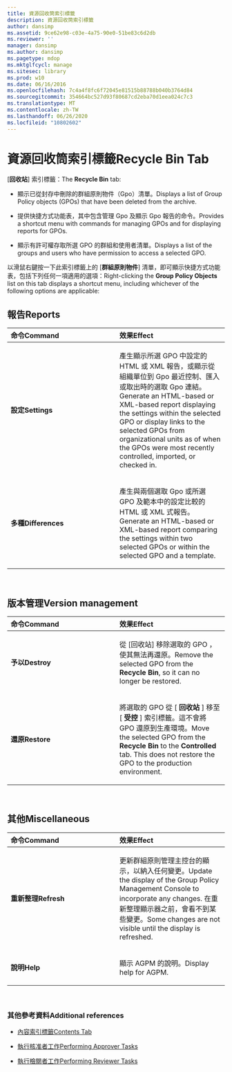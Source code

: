 ```yaml
---
title: 資源回收筒索引標籤
description: 資源回收筒索引標籤
author: dansimp
ms.assetid: 9ce62e98-c03e-4a75-90e0-51be83c6d2db
ms.reviewer: ''
manager: dansimp
ms.author: dansimp
ms.pagetype: mdop
ms.mktglfcycl: manage
ms.sitesec: library
ms.prod: w10
ms.date: 06/16/2016
ms.openlocfilehash: 7c4a4f8fc6f72045e81515b88788b040b3764d84
ms.sourcegitcommit: 354664bc527d93f80687cd2eba70d1eea024c7c3
ms.translationtype: MT
ms.contentlocale: zh-TW
ms.lasthandoff: 06/26/2020
ms.locfileid: "10802602"
---
```

# <span data-ttu-id="16186-103">資源回收筒索引標籤</span><span class="sxs-lookup"><span data-stu-id="16186-103">Recycle Bin Tab</span></span>


<span data-ttu-id="16186-104">[**回收站**] 索引標籤：</span><span class="sxs-lookup"><span data-stu-id="16186-104">The **Recycle Bin** tab:</span></span>

-   <span data-ttu-id="16186-105">顯示已從封存中刪除的群組原則物件（Gpo）清單。</span><span class="sxs-lookup"><span data-stu-id="16186-105">Displays a list of Group Policy objects (GPOs) that have been deleted from the archive.</span></span>

-   <span data-ttu-id="16186-106">提供快捷方式功能表，其中包含管理 Gpo 及顯示 Gpo 報告的命令。</span><span class="sxs-lookup"><span data-stu-id="16186-106">Provides a shortcut menu with commands for managing GPOs and for displaying reports for GPOs.</span></span>

-   <span data-ttu-id="16186-107">顯示有許可權存取所選 GPO 的群組和使用者清單。</span><span class="sxs-lookup"><span data-stu-id="16186-107">Displays a list of the groups and users who have permission to access a selected GPO.</span></span>

<span data-ttu-id="16186-108">以滑鼠右鍵按一下此索引標籤上的 [**群組原則物件**] 清單，即可顯示快捷方式功能表，包括下列任何一項適用的選項：</span><span class="sxs-lookup"><span data-stu-id="16186-108">Right-clicking the **Group Policy Objects** list on this tab displays a shortcut menu, including whichever of the following options are applicable:</span></span>

## <span data-ttu-id="16186-109">報告</span><span class="sxs-lookup"><span data-stu-id="16186-109">Reports</span></span>


<table>
<colgroup>
<col width="50%" />
<col width="50%" />
</colgroup>
<thead>
<tr class="header">
<th align="left"><span data-ttu-id="16186-110">命令</span><span class="sxs-lookup"><span data-stu-id="16186-110">Command</span></span></th>
<th align="left"><span data-ttu-id="16186-111">效果</span><span class="sxs-lookup"><span data-stu-id="16186-111">Effect</span></span></th>
</tr>
</thead>
<tbody>
<tr class="odd">
<td align="left"><p><strong><span data-ttu-id="16186-112">設定</span><span class="sxs-lookup"><span data-stu-id="16186-112">Settings</span></span></strong></p></td>
<td align="left"><p><span data-ttu-id="16186-113">產生顯示所選 GPO 中設定的 HTML 或 XML 報告，或顯示從組織單位到 Gpo 最近控制、匯入或取出時的選取 Gpo 連結。</span><span class="sxs-lookup"><span data-stu-id="16186-113">Generate an HTML-based or XML-based report displaying the settings within the selected GPO or display links to the selected GPOs from organizational units as of when the GPOs were most recently controlled, imported, or checked in.</span></span></p></td>
</tr>
<tr class="even">
<td align="left"><p><strong><span data-ttu-id="16186-114">多種</span><span class="sxs-lookup"><span data-stu-id="16186-114">Differences</span></span></strong></p></td>
<td align="left"><p><span data-ttu-id="16186-115">產生與兩個選取 Gpo 或所選 GPO 及範本中的設定比較的 HTML 或 XML 式報告。</span><span class="sxs-lookup"><span data-stu-id="16186-115">Generate an HTML-based or XML-based report comparing the settings within two selected GPOs or within the selected GPO and a template.</span></span></p></td>
</tr>
</tbody>
</table>

 

## <span data-ttu-id="16186-116">版本管理</span><span class="sxs-lookup"><span data-stu-id="16186-116">Version management</span></span>


<table>
<colgroup>
<col width="50%" />
<col width="50%" />
</colgroup>
<thead>
<tr class="header">
<th align="left"><span data-ttu-id="16186-117">命令</span><span class="sxs-lookup"><span data-stu-id="16186-117">Command</span></span></th>
<th align="left"><span data-ttu-id="16186-118">效果</span><span class="sxs-lookup"><span data-stu-id="16186-118">Effect</span></span></th>
</tr>
</thead>
<tbody>
<tr class="odd">
<td align="left"><p><strong><span data-ttu-id="16186-119">予以</span><span class="sxs-lookup"><span data-stu-id="16186-119">Destroy</span></span></strong></p></td>
<td align="left"><p><span data-ttu-id="16186-120">從 [回收站] 移除選取的 GPO <strong> </strong> ，使其無法再還原。</span><span class="sxs-lookup"><span data-stu-id="16186-120">Remove the selected GPO from the <strong>Recycle Bin</strong>, so it can no longer be restored.</span></span></p></td>
</tr>
<tr class="even">
<td align="left"><p><strong><span data-ttu-id="16186-121">還原</span><span class="sxs-lookup"><span data-stu-id="16186-121">Restore</span></span></strong></p></td>
<td align="left"><p><span data-ttu-id="16186-122">將選取的 GPO 從 [ <strong> 回收站 </strong> ] 移至 [ <strong> 受控 </strong> ] 索引標籤。這不會將 GPO 還原到生產環境。</span><span class="sxs-lookup"><span data-stu-id="16186-122">Move the selected GPO from the <strong>Recycle Bin</strong> to the <strong>Controlled</strong> tab. This does not restore the GPO to the production environment.</span></span></p></td>
</tr>
</tbody>
</table>

 

## <span data-ttu-id="16186-123">其他</span><span class="sxs-lookup"><span data-stu-id="16186-123">Miscellaneous</span></span>


<table>
<colgroup>
<col width="50%" />
<col width="50%" />
</colgroup>
<thead>
<tr class="header">
<th align="left"><span data-ttu-id="16186-124">命令</span><span class="sxs-lookup"><span data-stu-id="16186-124">Command</span></span></th>
<th align="left"><span data-ttu-id="16186-125">效果</span><span class="sxs-lookup"><span data-stu-id="16186-125">Effect</span></span></th>
</tr>
</thead>
<tbody>
<tr class="odd">
<td align="left"><p><strong><span data-ttu-id="16186-126">重新整理</span><span class="sxs-lookup"><span data-stu-id="16186-126">Refresh</span></span></strong></p></td>
<td align="left"><p><span data-ttu-id="16186-127">更新群組原則管理主控台的顯示，以納入任何變更。</span><span class="sxs-lookup"><span data-stu-id="16186-127">Update the display of the Group Policy Management Console to incorporate any changes.</span></span> <span data-ttu-id="16186-128">在重新整理顯示器之前，會看不到某些變更。</span><span class="sxs-lookup"><span data-stu-id="16186-128">Some changes are not visible until the display is refreshed.</span></span></p></td>
</tr>
<tr class="even">
<td align="left"><p><strong><span data-ttu-id="16186-129">說明</span><span class="sxs-lookup"><span data-stu-id="16186-129">Help</span></span></strong></p></td>
<td align="left"><p><span data-ttu-id="16186-130">顯示 AGPM 的說明。</span><span class="sxs-lookup"><span data-stu-id="16186-130">Display help for AGPM.</span></span></p></td>
</tr>
</tbody>
</table>

 

### <span data-ttu-id="16186-131">其他參考資料</span><span class="sxs-lookup"><span data-stu-id="16186-131">Additional references</span></span>

-   [<span data-ttu-id="16186-132">內容索引標籤</span><span class="sxs-lookup"><span data-stu-id="16186-132">Contents Tab</span></span>](contents-tab.md)

-   [<span data-ttu-id="16186-133">執行核准者工作</span><span class="sxs-lookup"><span data-stu-id="16186-133">Performing Approver Tasks</span></span>](performing-approver-tasks.md)

-   [<span data-ttu-id="16186-134">執行檢閱者工作</span><span class="sxs-lookup"><span data-stu-id="16186-134">Performing Reviewer Tasks</span></span>](performing-reviewer-tasks.md)

 

 





